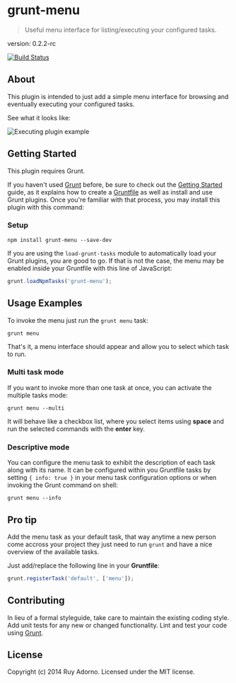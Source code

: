 # grunt-menu

> Useful menu interface for listing/executing your configured tasks.

version: 0.2.2-rc

[![Build Status](https://travis-ci.org/ruyadorno/grunt-menu.svg?branch=master)](https://travis-ci.org/ruyadorno/grunt-menu)


## About

This plugin is intended to just add a simple menu interface for browsing and eventually executing your configured tasks.

See what it looks like:

![Executing plugin example](http://i.imgur.com/ojC1tXi.png)


## Getting Started

This plugin requires Grunt.

If you haven't used [Grunt](http://gruntjs.com/) before, be sure to check out the [Getting Started](http://gruntjs.com/getting-started) guide, as it explains how to create a [Gruntfile](http://gruntjs.com/sample-gruntfile) as well as install and use Grunt plugins. Once you're familiar with that process, you may install this plugin with this command:

### Setup

```shell
npm install grunt-menu --save-dev
```

If you are using the `load-grunt-tasks` module to automatically load your Grunt plugins, you are good to go. If that is not the case, the menu may be enabled inside your Gruntfile with this line of JavaScript:

```js
grunt.loadNpmTasks('grunt-menu');
```

## Usage Examples

To invoke the menu just run the `grunt menu` task:

```shell
grunt menu
```

That's it, a menu interface should appear and allow you to select which task to run.

### Multi task mode

If you want to invoke more than one task at once, you can activate the multiple tasks mode:

```shell
grunt menu --multi
```

It will behave like a checkbox list, where you select items using **space** and run the selected commands with the **enter** key.

### Descriptive mode

You can configure the menu task to exhibit the description of each task along with its name. It can be configured within you Gruntfile tasks by setting `{ info: true }` in your menu task configuration options or when invoking the Grunt command on shell:

```shell
grunt menu --info
```


## Pro tip

Add the menu task as your default task, that way anytime a new person come accross your project they just need to run `grunt` and have a nice overview of the available tasks.

Just add/replace the following line in your **Gruntfile**:

```js
grunt.registerTask('default', ['menu']);
```


## Contributing
In lieu of a formal styleguide, take care to maintain the existing coding style. Add unit tests for any new or changed functionality. Lint and test your code using [Grunt](http://gruntjs.com/).

## License
Copyright (c) 2014 Ruy Adorno. Licensed under the MIT license.

